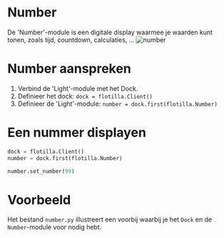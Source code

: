 # Number
De 'Number'-module is een digitale display waarmee je waarden kunt tonen, zoals tijd, countdown, calculaties, ...
![number](assets/number.png)

# Number aanspreken
1. Verbind de 'Light'-module met het Dock.
2. Definieer het dock: `dock = flotilla.Client()`
3. Definieer de 'Light'-module: `number = dock.first(flotilla.Number)`

# Een nummer displayen
```python
dock = flotilla.Client()
number = dock.first(flotilla.Number)

number.set_number(99)
```

# Voorbeeld
Het bestand `number.py` illustreert een voorbij waarbij je het `Dock` en de `Number`-module voor nodig hebt.
